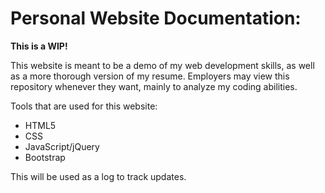 # Personal Website Documentation:

**This is a WIP!**

This website is meant to be a demo of my web development skills, as well as a more thorough version of my resume. Employers may view this repository whenever they want, mainly to analyze my coding abilities. 

Tools that are used for this website:
* HTML5
* CSS
* JavaScript/jQuery
* Bootstrap

This will be used as a log to track updates. 

